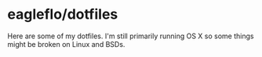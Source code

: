 # eagleflo/dotfiles

Here are some of my dotfiles. I'm still primarily running OS X so some things
might be broken on Linux and BSDs.

